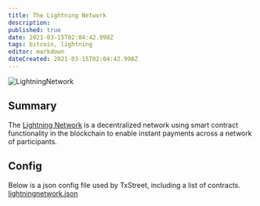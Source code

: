 ```yaml
---
title: The Lightning Network                                          
description:                                          
published: true                                       
date: 2021-03-15T02:04:42.998Z                        
tags: bitcoin, lightning                                
editor: markdown                                   
dateCreated: 2021-03-15T02:04:42.998Z 
---
```


![LightningNetwork](https://txstreet.com/static/img/singles/house_logos/lightning.png)

## Summary

The [Lightning Network](https://lightning.network/) is a decentralized network using smart contract functionality in the blockchain to enable instant payments across a network of participants.
 

## Config

Below is a json config file used by TxStreet, including a list of contracts.
[lightningnetwork.json](/bitcoin/houses/lightningnetwork.json)

